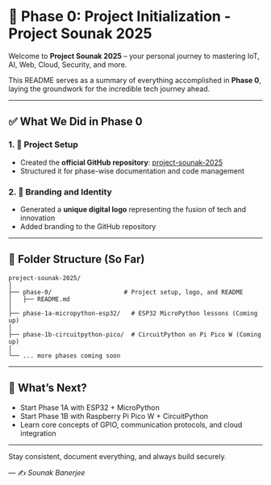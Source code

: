 # 📌 Phase 0: Project Initialization - Project Sounak 2025

Welcome to **Project Sounak 2025** – your personal journey to mastering IoT, AI, Web, Cloud, Security, and more.

This README serves as a summary of everything accomplished in **Phase 0**, laying the groundwork for the incredible tech journey ahead.

---

## ✅ What We Did in Phase 0

### 1. 🎯 Project Setup

- Created the **official GitHub repository**: [project-sounak-2025](https://github.com/Sounak-107/project-sounak-2025)
- Structured it for phase-wise documentation and code management

### 2. 🎨 Branding and Identity

- Generated a **unique digital logo** representing the fusion of tech and innovation
- Added branding to the GitHub repository

---

## 📁 Folder Structure (So Far)

```
project-sounak-2025/
│
├── phase-0/                    # Project setup, logo, and README
│   ├── README.md
│
├── phase-1a-micropython-esp32/   # ESP32 MicroPython lessons (Coming up)
│
├── phase-1b-circuitpython-pico/  # CircuitPython on Pi Pico W (Coming up)
│
└── ... more phases coming soon
```

---

## 📅 What’s Next?

- Start Phase 1A with ESP32 + MicroPython
- Start Phase 1B with Raspberry Pi Pico W + CircuitPython
- Learn core concepts of GPIO, communication protocols, and cloud integration

---

Stay consistent, document everything, and always build securely.

— ✍️ _Sounak Banerjee_
